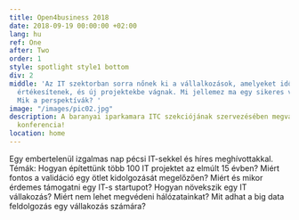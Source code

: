 ```yaml
---
title: Open4business 2018
date: 2018-09-19 00:00:00 +02:00
lang: hu
ref: One
after: Two
order: 1
style: spotlight style1 bottom
div: 2
middle: 'Az IT szektorban sorra nőnek ki a vállalkozások, amelyeket idővel felépítőik
  értékesítenek, és új projektekbe vágnak. Mi jellemez ma egy sikeres vállalkozást?
  Mik a perspektívák? '
image: "/images/pic02.jpg"
description: A baranyai iparkamara ITC szekciójának szervezésében megvalósult szakmai
  konferencia!
location: home
---
```


Egy embertelenül izgalmas nap pécsi IT-sekkel és híres meghívottakkal.
Témák:
Hogyan építettünk több 100 IT projektet az elmúlt 15 évben?
Miért fontos a validáció egy ötlet kidolgozását megelőzően?
Miért és mikor érdemes támogatni egy IT-s startupot?
Hogyan növekszik egy IT vállakozás?
Miért nem lehet megvédeni hálózatainkat?
Mit adhat a big data feldolgozás egy vállakozás számára?
